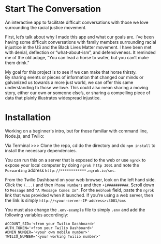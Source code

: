 # Start The Conversation
An interactive app to facilitate difficult conversations with those we love surrounding the racial justice movement.

First, let’s talk about why I made this app and what our goals are.  I’ve been having some difficult conversations with family members surrounding racial injustice in the US and the Black Lives Matter movement.  I have been met with denial, deflection or “what-about-ism”, and defensiveness.  It reminded me of the old adage, ”You can lead a horse to water, but you can’t make them drink.”  

My goal for this project is to see if we can make that horse thirsty.  
By sharing events or pieces of information that changed our minds or galvanized us towards a more just world, we can offer this same understanding to those we love.  This could also mean sharing a moving story, either our own or someone else’s, or sharing a compelling piece of data that plainly illustrates widespread injustice.

# Installation 

Working on a beginner's intro, but for those familiar with command line, Node.js, and Twilio:

Via Terminal >>> Clone the repo, cd do the directory and do `npm install` to install the necessary dependencies.  

You can run this on a server that is exposed to the web or use `ngrok` to expose your local computer by doing `ngrok http 3001` and note the `Forwarding` address `http://************.ngrok.io/sms`. 

From the Twilio Dashboard on your web browser, look on the left hand side.  Click the `(...)` and then `Phone Numbers` and then `+1##########`.  Scroll down to `Message` and `"A Message Comes In"`.  For the `Webhook` field, paste the `ngrok` link that was provided when it launched.  If you're using a web server, then the link is simply `http://<your-server-IP-address>:3001/sms`

You must also change the `.env-example` file to simply `.env` and add the following variables accordingly:
```
ACCOUNT_SID='<from your Twilio Dashboard>'
AUTH_TOKEN='<from your Twilio Dashboard>'
ADMIN_NUMBER='<your own mobile number>'
TWILIO_NUMBER='<your working Twilio number>'
```
